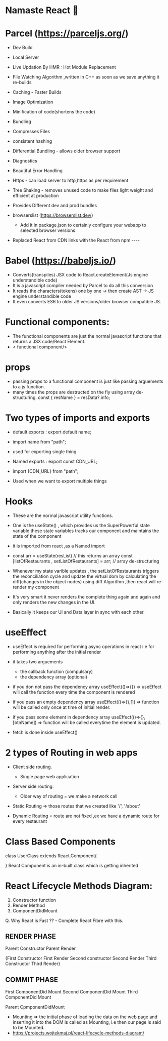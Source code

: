 # Namaste React 🚀

# Parcel (https://parceljs.org/)

- Dev Build
- Local Server
- Live Updation By HMR : Hot Module Replacement
- File Watching Algorithm ,written in C++
  as soon as we save anything it re-builds
- Caching - Faster Builds
- Image Optimization
- Minification of code(shortens the code)
- Bundling
- Compresses Files
- consistent hashing
- Differential Bundling - allows older browser support
- Diagnostics
- Beautiful Error Handling
- Https - can load server to http,https as per requirement
- Tree Shaking - removes unused code to make files light weight and efficient at production
- Provides Different dev and prod bundles

- browserslist (https://browserslist.dev/)

  - Add it in package.json to certainly configure your webapp to selected browser versions

- Replaced React from CDN links with the React from npm ----

# Babel (https://babeljs.io/)

- Converts(transpiles) JSX code to React.createElement(Js engine understandible code)
- It is a javascript compiler needed by Parcel to do all this conversion
- It reads the characters(tokens) one by one -> then create AST -> JS engine understandible code
- It even converts ES6 to older JS versions/older browser compatible JS.

# Functional components:

- The functional components are just the normal javascript functions that returns a JSX code/React Element.
- < functional component/>

# props

- passing props to a functional component is just like passing arguements to a js function.
- many times the props are destructed on the fly using array de-structuring.
  const { resName } = resData?.info;

# Two types of imports and exports

- default exports : export default name;
- import name from "path";
- used for exporting single thing

- Named exports : export const CDN_URL;
- import {CDN_URL} from "path";
- Used when we want to export multiple things

# Hooks

- These are the normal javascript utility functions.

- One is the useState() , which provides us the SuperPowerful state variable
  these state variables tracks our component and maintains the state of the component

- it is imported from react ,as a Named import
- const arr = useState(resList) // this returns an array
  const [listOfRestaurants , setListOfRestaurants] = arr; // array de-structuring
- Whenever my state varible updates , the setListOfRestaurants triggers the reconciliation cycle and update the virtual dom by calculating the diff(changes in the object nodes) using diff Algorithm ,then react will re-render my component

- It's very smart it never renders the complete thing again and again and only renders the new changes in the UI.

- Basically it keeps our UI and Data layer in sync with each other.

# useEffect

- useEffect is required for performing async operations in react i.e for performing anything after the initial render
- it takes two arguements
  - the callback function (compulsary)
  - the dependency array (optional)
- if you don not pass the dependency array useEffect(()=>{}) => useEffect will call the function every time the component is rendered
- if you pass an empty dependency array useEffect(()=>{},[]) => function will be called only once at time of initial render.
- if you pass some element in dependency array useEffect(()=>{},[btnName]) => function will be called everytime the element is updated.

- fetch is done inside useEffect()

# 2 types of Routing in web apps

- Client side routing.
  - Single page web application
- Server side routing.

  - Older way of routing = we make a network call

- Static Routing => those routes that we created like '/', '/about'
- Dynamic Routing = route are not fixed ,ex we have a dynamic route for every restaurant

# Class Based Components

class UserClass extends React.Component{

}
React.Component is an in-built class which is getting inherited

# React Lifecycle Methods Diagram:

1. Constructor function
2. Render Method
3. ComponentDidMount

Q. Why React is Fast ?? - Complete React Fibre with this.

## RENDER PHASE

Parent Constructor
Parent Render

  <All light Tasks In Single Batch>
    {First Constructor
    First Render
    Second constructor
    Second Render
    Third Constructor
    Third Render} 
    
 ## COMMIT PHASE
  <expensive Dom Manipulation in Single Batch>
    First ComponentDid Mount
    Second ComponentDid Mount
    Third ComponentDid Mount

Parent CpmponentDidMount

- Mounting => the initial phase of loading the data on the web page and inserting it into the DOM is called as Mounting, i.e then our page is said to be Mounted.
- https://projects.wojtekmaj.pl/react-lifecycle-methods-diagram/
